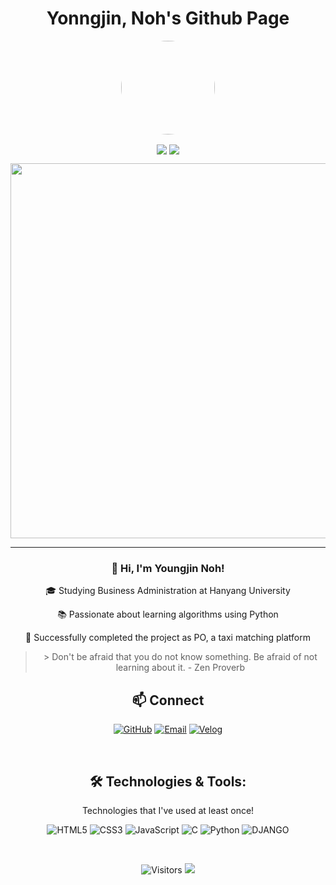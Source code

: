 <h1 align="center">Yonngjin, Noh's Github Page</h1>
<p align="center">
  <img src="[([https://avatars.githubusercontent.com/u/133024268?v=4)](https://github.com/account)" width="150" style="border-radius: 50%;">
</p>
<p align="center">
  <img align='center' src="https://mazandi.herokuapp.com/api?handle=emzmfdudwls&theme=cold">
  <img align='center' src="http://mazassumnida.wtf/api/v2/generate_badge?boj=emzmfdudwls">
</p>
<p align="center">
  <img src="#" width = "600">
</p>
<div align="center">   
  <hr>
  <h3>👋 Hi, I'm Youngjin Noh!</h3>
  <p>🎓 Studying Business Administration at Hanyang University</p>
  <p>📚 Passionate about learning algorithms using Python</p>
  <p>🌟 Successfully completed the project as PO, a taxi matching platform</p>
  <blockquote>
> Don't be afraid that you do not know something. Be afraid of not learning about it. - Zen Proverb
  </blockquote>
  <h2 align="center">📫 Connect</h2>
<p align="center">
  <a href="https://github.com/yyoungjin" target="_blank"><img alt="GitHub" src="https://img.shields.io/badge/GitHub-100000?style=for-the-badge&logo=github&logoColor=white" /></a>
  <a href="mailto:emzmfdudwls@naver.com" target="_blank"><img alt="Email" src="https://img.shields.io/badge/Email-D14836?style=for-the-badge&logo=gmail&logoColor=white" /></a>
  <a href="https://velog.io/@yyoungjin" target="_blank"><img alt="Velog" src="https://img.shields.io/badge/Velog-20C997?style=for-the-badge&logo=velog&logoColor=white" /></a>
</p>

  <br>
  <h2>🛠️ Technologies & Tools:</h2>
  <p>Technologies that I've used at least once!</p>
  <img src="https://img.shields.io/badge/HTML5-E34F26?style=for-the-badge&logo=html5&logoColor=white" alt="HTML5" />
  <img src="https://img.shields.io/badge/CSS3-1572B6?style=for-the-badge&logo=css3&logoColor=white" alt="CSS3" />
  <img src="https://img.shields.io/badge/JavaScript-F7DF1E?style=for-the-badge&logo=javascript&logoColor=black" alt="JavaScript" />
  <img src="https://img.shields.io/badge/C-A8B9CC?style=for-the-badge&logo=c&logoColor=black" alt="C" />
  <img src="https://img.shields.io/badge/Python-3776AB?style=for-the-badge&logo=python&logoColor=white" alt="Python" />
  <img src="https://img.shields.io/badge/Django-092E20?style=for-the-badge&logo=Django&logoColor=white" alt="DJANGO" />
</div>
<p>&nbsp;</p>
<p align="center">
  <img src="https://komarev.com/ghpvc/?username=yyoungjin&color=blue&style=flat-square" alt="Visitors">
  <img src="https://hits.seeyoufarm.com/api/count/incr/badge.svg?url=https%3A%2F%2Fgithub.com%2Fyyoungjin&count_bg=%2379C83D&title_bg=%23555555&icon=&icon_color=%23E7E7E7&title=hits&edge_flat=false">
</p>
